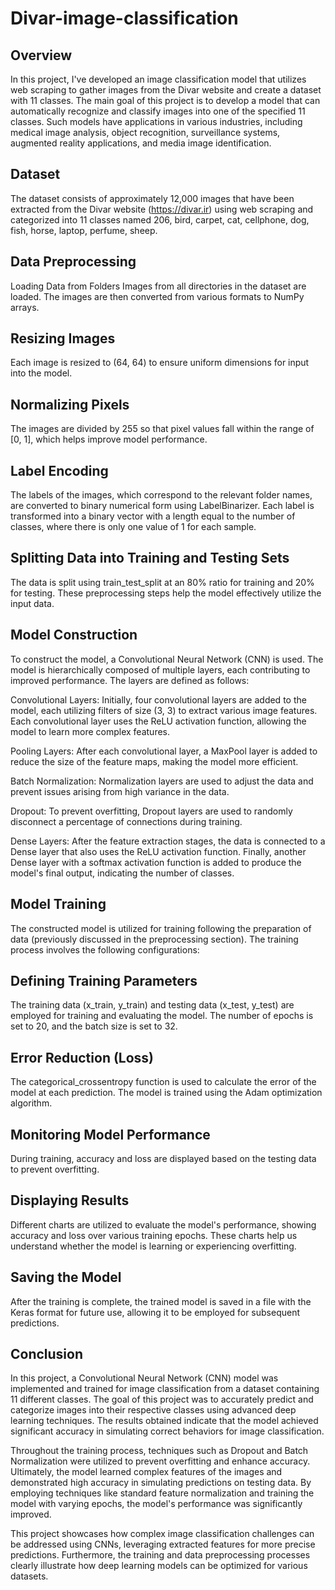 # Divar-image-classification

## Overview

In this project, I've developed an image classification model that utilizes web scraping to gather images from the Divar website and create a dataset with 11 classes. The main goal of this project is to develop a model that can automatically recognize and classify images into one of the specified 11 classes. Such models have applications in various industries, including medical image analysis, object recognition, surveillance systems, augmented reality applications, and media image identification.

## Dataset
The dataset consists of approximately 12,000 images that have been extracted from the Divar website (https://divar.ir) using web scraping and categorized into 11 classes named 206, bird, carpet, cat, cellphone, dog, fish, horse, laptop, perfume, sheep.

## Data Preprocessing
Loading Data from Folders
Images from all directories in the dataset are loaded. The images are then converted from various formats to NumPy arrays.

## Resizing Images
Each image is resized to (64, 64) to ensure uniform dimensions for input into the model.

## Normalizing Pixels
The images are divided by 255 so that pixel values fall within the range of [0, 1], which helps improve model performance.

## Label Encoding
The labels of the images, which correspond to the relevant folder names, are converted to binary numerical form using LabelBinarizer. Each label is transformed into a binary vector with a length equal to the number of classes, where there is only one value of 1 for each sample.

## Splitting Data into Training and Testing Sets
The data is split using train_test_split at an 80% ratio for training and 20% for testing. These preprocessing steps help the model effectively utilize the input data.

## Model Construction
To construct the model, a Convolutional Neural Network (CNN) is used. The model is hierarchically composed of multiple layers, each contributing to improved performance. The layers are defined as follows:

Convolutional Layers: Initially, four convolutional layers are added to the model, each utilizing filters of size (3, 3) to extract various image features. Each convolutional layer uses the ReLU activation function, allowing the model to learn more complex features.

Pooling Layers: After each convolutional layer, a MaxPool layer is added to reduce the size of the feature maps, making the model more efficient.

Batch Normalization: Normalization layers are used to adjust the data and prevent issues arising from high variance in the data.

Dropout: To prevent overfitting, Dropout layers are used to randomly disconnect a percentage of connections during training.

Dense Layers: After the feature extraction stages, the data is connected to a Dense layer that also uses the ReLU activation function. Finally, another Dense layer with a softmax activation function is added to produce the model's final output, indicating the number of classes.

## Model Training
The constructed model is utilized for training following the preparation of data (previously discussed in the preprocessing section). The training process involves the following configurations:

## Defining Training Parameters
The training data (x_train, y_train) and testing data (x_test, y_test) are employed for training and evaluating the model. The number of epochs is set to 20, and the batch size is set to 32.

## Error Reduction (Loss)
The categorical_crossentropy function is used to calculate the error of the model at each prediction. The model is trained using the Adam optimization algorithm.

## Monitoring Model Performance
During training, accuracy and loss are displayed based on the testing data to prevent overfitting.

## Displaying Results
Different charts are utilized to evaluate the model's performance, showing accuracy and loss over various training epochs. These charts help us understand whether the model is learning or experiencing overfitting.

## Saving the Model
After the training is complete, the trained model is saved in a file with the Keras format for future use, allowing it to be employed for subsequent predictions.

## Conclusion
In this project, a Convolutional Neural Network (CNN) model was implemented and trained for image classification from a dataset containing 11 different classes. The goal of this project was to accurately predict and categorize images into their respective classes using advanced deep learning techniques. The results obtained indicate that the model achieved significant accuracy in simulating correct behaviors for image classification.

Throughout the training process, techniques such as Dropout and Batch Normalization were utilized to prevent overfitting and enhance accuracy. Ultimately, the model learned complex features of the images and demonstrated high accuracy in simulating predictions on testing data. By employing techniques like standard feature normalization and training the model with varying epochs, the model's performance was significantly improved.

This project showcases how complex image classification challenges can be addressed using CNNs, leveraging extracted features for more precise predictions. Furthermore, the training and data preprocessing processes clearly illustrate how deep learning models can be optimized for various datasets.
